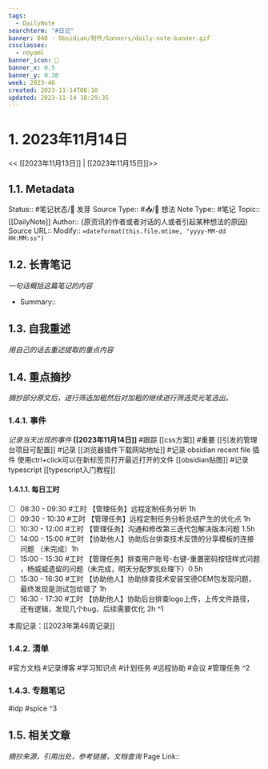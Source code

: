 ```yaml
---
tags:
  - DailyNote
searchterm: "#日记"
banner: 040 - Obsidian/附件/banners/daily-note-banner.gif
cssclasses:
  - noyaml
banner_icon: 💌
banner_x: 0.5
banner_y: 0.38
week: 2023-46
created: 2023-11-14T08:18
updated: 2023-11-14 18:29:35
---
```


# 1. 2023年11月14日

<< [[2023年11月13日]] | [[2023年11月15日]]>>

## 1.1. Metadata

Status:: #笔记状态/🌱 发芽
Source Type:: #📥/💭 想法 
Note Type:: #笔记
Topic:: [[DailyNote]]
Author:: {原资讯的作者或者对话的人或者引起某种想法的原因}
Source URL::
Modify:: `=dateformat(this.file.mtime, "yyyy-MM-dd HH:MM:ss")`

## 1.2. 长青笔记

_一句话概括这篇笔记的内容_

- Summary::

## 1.3. 自我重述

_用自己的话去重述提取的重点内容_

## 1.4. 重点摘抄

_摘抄部分原文后，进行筛选加粗然后对加粗的继续进行筛选荧光笔选出。_

### 1.4.1. 事件
_记录当天出现的事件_
**[[2023年11月14日]]** 
#跟踪 [[css方案]]
#重要 [[引发的管理台项目可配置]]
#记录  [[浏览器插件下载网站地址]]
#记录 obsidian recent file 插件 使用ctrl+click可以在新标签页打开最近打开的文件 [[obsidian贴图]]
#记录 typescript [[typescript入门教程]]

#### 1.4.1.1. 每日工时
- [ ] 08:30 - 09:30 #工时 【管理任务】远程定制任务分析 1h
- [ ] 09:30 - 10:30 #工时 【管理任务】远程定制任务分析总结产生的优化点 1h
- [ ] 10:30 - 12:00 #工时 【管理任务】沟通和修改第三迭代包解决版本问题 1.5h
- [ ] 14:00 - 15:00 #工时  【协助他人】协助后台排查技术反馈的分享模板的连接问题 （未完成）1h
- [ ] 15:00 - 15:30 #工时  【管理任务】排查用户账号-右键-重置密码按钮样式问题 ，杨威威遗留的问题（未完成，明天分配罗凯处理下）0.5h
- [ ] 15:30 - 16:30 #工时  【协助他人】协助排查技术安装宝德OEM包发现问题，最终发现是测试包给错了 1h
- [ ] 16:30 - 17:30 #工时  【协助他人】协助后台排查logo上传，上传文件路径，还有逻辑，发现几个bug，后续需要优化 2h
^1

本周记录：[[2023年第46周记录]] 

### 1.4.2. 清单

#官方文档 
#记录博客
#学习知识点
#计划任务 
#远程协助
#会议 
#管理任务
^2

### 1.4.3. 专题笔记

#idp
#spice
^3

## 1.5. 相关文章

_摘抄来源，引用出处，参考链接，文档查询_
Page Link::

